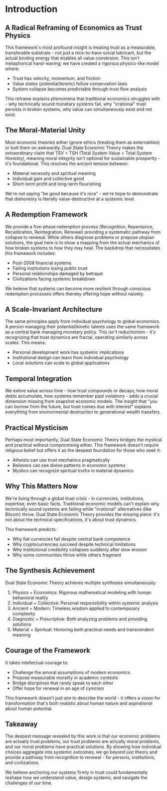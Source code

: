 # Introduction

## A Radical Reframing of Economics as Trust Physics

This framework's most profound insight is treating trust as a measurable, transferable substrate - not just a nice-to-have social lubricant, but the actual binding energy that enables all value conversion. This isn't metaphorical hand-waving; we have created a rigorous physics-like model where:

  - Trust has velocity, momentum, and friction
  - Value states (potential/kinetic) follow conservation laws
  - System collapse becomes predictable through trust flow analysis

This reframe explains phenomena that traditional economics struggles with - why technically sound monetary systems fail, why "irrational" trust persists in broken systems, why value can simultaneously exist and not exist.

## The Moral-Material Unity

Most economic theories either ignore ethics (treating them as externalities) or bolt them on awkwardly. Dual State Economic Theory makes the extraordinary claim that TSV = TSH (Total System Value = Total System Honesty), meaning moral integrity isn't optional for sustainable prosperity - it's foundational. This resolves the ancient tension between:

  - Material necessity and spiritual meaning
  - Individual gain and collective good
  - Short-term profit and long-term flourishing

We're not saying "be good because it's nice" - we're hope to demonstrate that dishonesty is literally value-destructive at a systemic level.

## A Redemption Framework

We provide a five-phase redemption process (Recognition, Repentance, Recalibration, Reintegration, Renewal) providing a systematic pathway from collapse to renewal.  While others diagnose problems or propose utopian solutions, the goal here is to show a mapping from the actual mechanics of how broken systems to how they may heal. The backdrop that necessitates this framework includes:

  - Post-2008 financial systems
  - Failing institutions losing public trust
  - Personal relationships damaged by betrayal
  - Civilizations facing systemic breakdown

We beleive that systems can become more resilient through conscious redemption processes offers thereby offering hope without naivety.

## A Scale-Invariant Architecture

The same principles apply from individual psychology to global economics. A person managing their potential/kinetic talents uses the same framework as a central bank managing monetary policy. This isn't reductionism - it's recognizing that trust dynamics are fractal, operating similarly across scales. This means:

  - Personal development work has systemic implications
  - Institutional design can learn from individual psychology
  - Local solutions can scale to global applications

## Temporal Integration

We exlore value across time - how trust compounds or decays, how moral debts accumulate, how systems remember past violations - adds a crucial dimension missing from snapshot economic models. The insight that "you can borrow from the future, but trust comes due with interest" explains everything from environmental destruction to generational wealth transfers.

## Practical Mysticism

Perhaps most importantly, Dual State Economic Theory bridges the mystical and practical without compromising either. This framework doesn't require religious belief but offers it as the deepest foundation for those who seek it:

  - Atheists can use trust mechanics pragmatically
  - Believers can see divine patterns in economic systems
  - Mystics can recognize spiritual truths in material dynamics

## Why This Matters Now

We're living through a global trust crisis - in currencies, institutions, expertise, even basic facts. Traditional economic models can't explain why technically sound systems are failing while "irrational" alternatives (like Bitcoin) thrive. Dual State Economic Theory provides the missing piece: it's not about the technical specifications, it's about trust dynamics.

  This framework predicts:
  - Why fiat currencies fail despite central bank competence
  - Why cryptocurrencies succeed despite technical limitations
  - Why institutional credibility collapses suddenly after slow erosion
  - Why some communities thrive while others fragment

## The Synthesis Achievement

Dual State Economic Theory achieves multiple syntheses simultaneously:

  1. Physics + Economics: Rigorous mathematical modeling with human behavioral reality
  2. Individual + Collective: Personal responsibility within systemic analysis
  3. Ancient + Modern: Timeless wisdom applied to contemporary complexity
  4. Diagnostic + Prescriptive: Both analyzing problems and providing solutions
  5. Material + Spiritual: Honoring both practical needs and transcendent meaning

## Courage of the Framework

  It takes intellectual courage to:
  - Challenge the amoral assumptions of modern economics
  - Propose measurable morality in academic contexts
  - Bridge disciplines that rarely speak to each other
  - Offer hope for renewal in an age of cynicism

This framework doesn't just aim to describe the world - it offers a vision for transformation that's both realistic about human nature and aspirational about human potential.

## Takeaway

The deepest message revealed by this work is that our economic problems are actually trust problems, our trust problems are actually moral problems, and our moral problems have practical solutions. By showing how individual choices aggregate into systemic outcomes, we go beyond just theory and provide a pathway from recognition to renewal - for persons, institutions, and civilizations.

We believe anchoring our systems firmly in trust could fundamentally reshape how we understand value, design systems, and navigate the challenges of our time.

